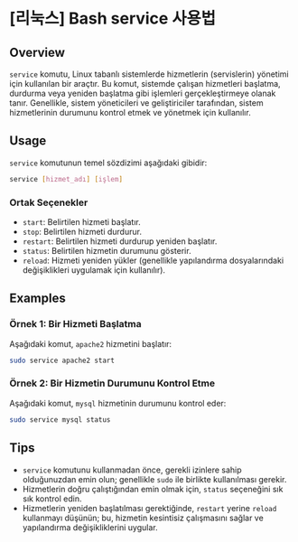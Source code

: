 # [리눅스] Bash service 사용법

## Overview
`service` komutu, Linux tabanlı sistemlerde hizmetlerin (servislerin) yönetimi için kullanılan bir araçtır. Bu komut, sistemde çalışan hizmetleri başlatma, durdurma veya yeniden başlatma gibi işlemleri gerçekleştirmeye olanak tanır. Genellikle, sistem yöneticileri ve geliştiriciler tarafından, sistem hizmetlerinin durumunu kontrol etmek ve yönetmek için kullanılır.

## Usage
`service` komutunun temel sözdizimi aşağıdaki gibidir:

```bash
service [hizmet_adı] [işlem]
```

### Ortak Seçenekler
- `start`: Belirtilen hizmeti başlatır.
- `stop`: Belirtilen hizmeti durdurur.
- `restart`: Belirtilen hizmeti durdurup yeniden başlatır.
- `status`: Belirtilen hizmetin durumunu gösterir.
- `reload`: Hizmeti yeniden yükler (genellikle yapılandırma dosyalarındaki değişiklikleri uygulamak için kullanılır).

## Examples
### Örnek 1: Bir Hizmeti Başlatma
Aşağıdaki komut, `apache2` hizmetini başlatır:

```bash
sudo service apache2 start
```

### Örnek 2: Bir Hizmetin Durumunu Kontrol Etme
Aşağıdaki komut, `mysql` hizmetinin durumunu kontrol eder:

```bash
sudo service mysql status
```

## Tips
- `service` komutunu kullanmadan önce, gerekli izinlere sahip olduğunuzdan emin olun; genellikle `sudo` ile birlikte kullanılması gerekir.
- Hizmetlerin doğru çalıştığından emin olmak için, `status` seçeneğini sık sık kontrol edin.
- Hizmetlerin yeniden başlatılması gerektiğinde, `restart` yerine `reload` kullanmayı düşünün; bu, hizmetin kesintisiz çalışmasını sağlar ve yapılandırma değişikliklerini uygular.